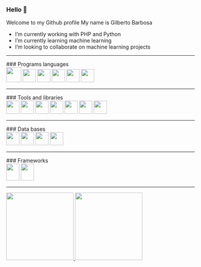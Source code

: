 ### Hello 👋


Welcome to my Github profile
My name is Gilberto Barbosa

- I’m currently working with PHP and Python
- I’m currently learning machine learning 
- I’m looking to collaborate on machine learning projects

<hr>
### Programs languages

<div>
            <img height="40" width="40" src="https://cdn.jsdelivr.net/gh/devicons/devicon/icons/php/php-original.svg" />
            <img height="35" width="35" src="https://cdn.jsdelivr.net/gh/devicons/devicon/icons/python/python-original.svg" />             
            <img height="35" width="35" src="https://cdn.jsdelivr.net/gh/devicons/devicon/icons/r/r-original.svg" />          
            <img height="35" width="35" src="https://cdn.jsdelivr.net/gh/devicons/devicon/icons/javascript/javascript-original.svg" />
            <img height="35" width="35" src="https://cdn.jsdelivr.net/gh/devicons/devicon/icons/html5/html5-original.svg" />
            <img height="35" width="35" src="https://cdn.jsdelivr.net/gh/devicons/devicon/icons/css3/css3-original.svg" />   
          
</div>
          
<hr>          
### Tools and libraries

<div>            
            <img height="35" width="35" src="https://cdn.jsdelivr.net/gh/devicons/devicon/icons/git/git-original.svg" />
            <img height="35" width="35" src="https://cdn.jsdelivr.net/gh/devicons/devicon/icons/jupyter/jupyter-original-wordmark.svg" />
            <img height="35" width="35" src="https://cdn.jsdelivr.net/gh/devicons/devicon/icons/numpy/numpy-original.svg" />
            <img height="35" width="35" src="https://cdn.jsdelivr.net/gh/devicons/devicon/icons/pandas/pandas-original-wordmark.svg" />
            <img height="35" width="35" src="https://cdn.jsdelivr.net/gh/devicons/devicon/icons/visualstudio/visualstudio-plain.svg" /> 
            <img height="35" width="35" src="https://cdn.jsdelivr.net/gh/devicons/devicon/icons/pycharm/pycharm-original.svg" />  
            <img height="35" width="35" src="https://cdn.jsdelivr.net/gh/devicons/devicon/icons/composer/composer-original.svg" />
          
</div>

<hr>
### Data bases

<div>          
            <img height="35" width="35" src="https://cdn.jsdelivr.net/gh/devicons/devicon/icons/postgresql/postgresql-original.svg" />
            <img height="35" width="35" src="https://cdn.jsdelivr.net/gh/devicons/devicon/icons/mysql/mysql-original.svg" />
            <img height="35" width="35" src="https://cdn.jsdelivr.net/gh/devicons/devicon/icons/sqlite/sqlite-original.svg" />
            <img height="35" width="35" src="https://cdn.jsdelivr.net/gh/devicons/devicon/icons/mongodb/mongodb-original.svg" />       
</div>  

<hr>
### Frameworks

<div>          
            <img height="45" width="35" src="https://cdn.jsdelivr.net/gh/devicons/devicon/icons/laravel/laravel-plain-wordmark.svg" />
            <img height="45" width="35" src="https://cdn.jsdelivr.net/gh/devicons/devicon/icons/django/django-plain.svg" />  
</div>
<hr>
<div>
<a href="https://github.com/GilbertoBarbosa">
<img height="180em" src="https://github-readme-stats.vercel.app/api/top-langs/?username=GilbertoBarbosa&layout=compact&langs_count=10&theme=gruvbox"/>
<img height="180em" src="https://github-readme-stats.vercel.app/api?username=GilbertoBarbosa&show_icons=true&theme=gruvbox&include_all_commits=true&count_private=true"/>
</div>
